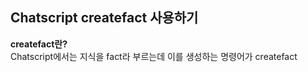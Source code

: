 ## Chatscript createfact 사용하기  
 
**createfact란?**  
Chatscript에서는 지식을 fact라 부르는데 이를 생성하는 명령어가 createfact
<!--stackedit_data:
eyJoaXN0b3J5IjpbLTk3OTA4MzE2OSwtMTc0NTg1MDI5NF19
-->